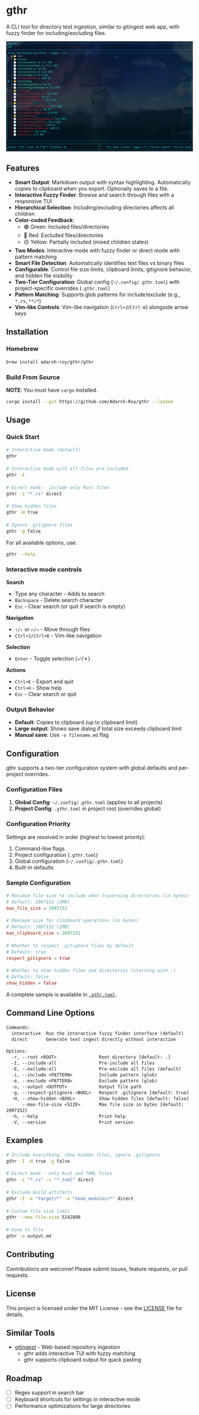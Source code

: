 # gthr

A CLI tool for directory text ingestion, similar to gitingest web app, with fuzzy finder for including/excluding files.

<p align="center">
  <img src="./docs/gthr.png" alt="gthr"/>
</p>

## Features

- **Smart Output**: Markdown output with syntax highlighting. Automatically copies to clipboard when you export. Optionally saves to a file.
- **Interactive Fuzzy Finder**: Browse and search through files with a responsive TUI
- **Hierarchical Selection**: Including/excluding directories affects all children
- **Color-coded Feedback**:
  - 🟢 Green: Included files/directories
  - 🔴 Red: Excluded files/directories
  - 🟡 Yellow: Partially included (mixed children states)
- **Two Modes**: Interactive mode with fuzzy finder or direct mode with pattern matching
- **Smart File Detection**: Automatically identifies text files vs binary files
- **Configurable**: Control file size limits, clipboard limits, gitignore behavior, and hidden file visibility
- **Two-Tier Configuration**: Global config (`~/.config/.gthr.toml`) with project-specific overrides (`.gthr.toml`)
- **Pattern Matching**: Supports glob patterns for include/exclude (e.g., `*.rs`, `**/*`)
- **Vim-like Controls**: Vim-like navigation (`Ctrl+J`/`Ctrl-K`) alongside arrow keys

## Installation

### Homebrew

```bash
brew install adarsh-roy/gthr/gthr
```

### Build From Source

**NOTE**: You must have `cargo` installed.

```bash
cargo install --git https://github.com/Adarsh-Roy/gthr --locked
```

## Usage

### Quick Start

```bash
# Interactive mode (default)
gthr

# Interactive mode with all files pre-included
gthr -I

# Direct mode - include only Rust files
gthr -i "*.rs" direct

# Show hidden files
gthr -H true

# Ignore .gitignore files
gthr -g false
```

For all available options, use:
```bash
gthr --help
```

### Interactive mode controls

**Search**
- Type any character - Adds to search
- `Backspace` - Delete search character
- `Esc` - Clear search (or quit if search is empty)

**Navigation**
- `↑/↓` or `←/→` - Move through files
- `Ctrl+J/Ctrl+K` - Vim-like navigation

**Selection**
- `Enter` - Toggle selection (✓/✗)

**Actions**
- `Ctrl+E` - Export and quit
- `Ctrl+H` - Show help
- `Esc` - Clear search or quit

### Output Behavior
- **Default**: Copies to clipboard (up to clipboard limit)
- **Large output**: Shows save dialog if total size exceeds clipboard limit
- **Manual save**: Use `-o filename.md` flag

## Configuration

gthr supports a two-tier configuration system with global defaults and per-project overrides.

### Configuration Files

1. **Global Config**: `~/.config/.gthr.toml` (applies to all projects)
2. **Project Config**: `.gthr.toml` in project root (overrides global)

### Configuration Priority

Settings are resolved in order (highest to lowest priority):
1. Command-line flags
2. Project configuration (`.gthr.toml`)
3. Global configuration (`~/.config/.gthr.toml`)
4. Built-in defaults

### Sample Configuration

```toml
# Maximum file size to include when traversing directories (in bytes)
# Default: 2097152 (2MB)
max_file_size = 2097152

# Maximum size for clipboard operations (in bytes)
# Default: 2097152 (2MB)
max_clipboard_size = 2097152

# Whether to respect .gitignore files by default
# Default: true
respect_gitignore = true

# Whether to show hidden files and directories (starting with .)
# Default: false
show_hidden = false
```

A complete sample is available in [`.gthr.toml`](./.gthr.toml).

## Command Line Options

```
Commands:
  interactive  Run the interactive fuzzy finder interface (default)
  direct       Generate text ingest directly without interaction

Options:
  -r, --root <ROOT>                Root directory [default: .]
  -I, --include-all                Pre-include all files
  -E, --exclude-all                Pre-exclude all files (default)
  -i, --include <PATTERN>          Include pattern (glob)
  -e, --exclude <PATTERN>          Exclude pattern (glob)
  -o, --output <OUTPUT>            Output file path
  -g, --respect-gitignore <BOOL>   Respect .gitignore [default: true]
  -H, --show-hidden <BOOL>         Show hidden files [default: false]
      --max-file-size <SIZE>       Max file size in bytes [default: 2097152]
  -h, --help                       Print help
  -V, --version                    Print version
```

## Examples

```bash
# Include everything, show hidden files, ignore .gitignore
gthr -I -H true -g false

# Direct mode - only Rust and TOML files
gthr -i "*.rs" -i "*.toml" direct

# Exclude build artifacts
gthr -I -e "target/*" -e "node_modules/*" direct

# Custom file size limit
gthr --max-file-size 5242880

# Save to file
gthr -o output.md
```

## Contributing

Contributions are welcome! Please submit issues, feature requests, or pull requests.

## License

This project is licensed under the MIT License - see the [LICENSE](./LICENSE) file for details.

## Similar Tools

- [gitingest](https://gitingest.com/) - Web-based repository ingestion
  - gthr adds interactive TUI with fuzzy matching
  - gthr supports clipboard output for quick pasting

## Roadmap

- [ ] Regex support in search bar
- [ ] Keyboard shortcuts for settings in interactive mode
- [ ] Performance optimizations for large directories
